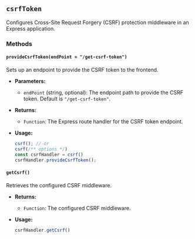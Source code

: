 ## `csrfToken`

Configures Cross-Site Request Forgery (CSRF) protection middleware in an Express application.

### Methods

#### `provideCsrfToken(endPoint = "/get-csrf-token")`

Sets up an endpoint to provide the CSRF token to the frontend.

- **Parameters:**
  - `endPoint` (string, optional): The endpoint path to provide the CSRF token. Default is `"/get-csrf-token"`.

- **Returns:**
  - `Function`: The Express route handler for the CSRF token endpoint.

- **Usage:**
  ```javascript
  csrf(); // or  
  csrf(/** options */)
  const csrfHandler = csrf()
  csrfHandler.provideCsrfToken();
  ```

#### `getCsrf()`

Retrieves the configured CSRF middleware.

- **Returns:**
  - `Function`: The configured CSRF middleware.

- **Usage:**
  ```javascript
  csrfHandler.getCsrf()
  ```